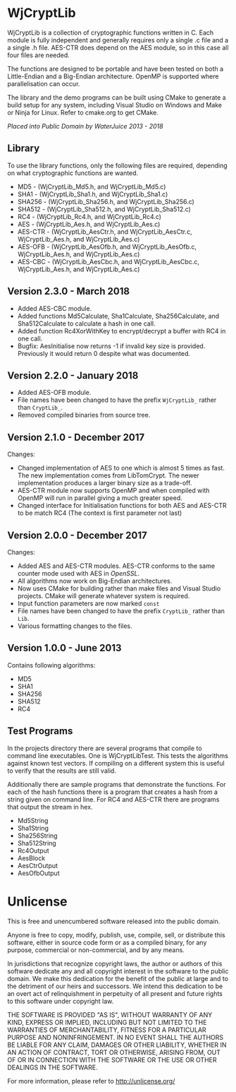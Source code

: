 WjCryptLib
==========

WjCryptLib is a collection of cryptographic functions written in C. Each module is fully independent and generally
requires only a single .c file and a a single .h file. AES-CTR does depend on the AES module, so in this case all four
files are needed.

The functions are designed to be portable and have been tested on both a Little-Endian and a Big-Endian architecture.
OpenMP is supported where parallelisation can occur.

The library and the demo programs can be built using CMake to generate a build setup for any system, including Visual
Studio on Windows and Make or Ninja for Linux. Refer to cmake.org to get CMake.

*Placed into Public Domain by WaterJuice 2013 - 2018*

Library
-------

To use the library functions, only the following files are required, depending on what cryptographic functions are
wanted.

* MD5 - (WjCryptLib_Md5.h, and WjCryptLib_Md5.c)
* SHA1 - (WjCryptLib_Sha1.h, and WjCryptLib_Sha1.c)
* SHA256 - (WjCryptLib_Sha256.h, and WjCryptLib_Sha256.c)
* SHA512 - (WjCryptLib_Sha512.h, and WjCryptLib_Sha512.c)
* RC4 - (WjCryptLib_Rc4.h, and WjCryptLib_Rc4.c)
* AES - (WjCryptLib_Aes.h, and WjCryptLib_Aes.c)
* AES-CTR - (WjCryptLib_AesCtr.h, and WjCryptLib_AesCtr.c, WjCryptLib_Aes.h, and WjCryptLib_Aes.c)
* AES-OFB - (WjCryptLib_AesOfb.h, and WjCryptLib_AesOfb.c, WjCryptLib_Aes.h, and WjCryptLib_Aes.c)
* AES-CBC - (WjCryptLib_AesCbc.h, and WjCryptLib_AesCbc.c, WjCryptLib_Aes.h, and WjCryptLib_Aes.c)

Version 2.3.0 - March 2018
--------------------------

* Added AES-CBC module.
* Added functions Md5Calculate, Sha1Calculate, Sha256Calculate, and Sha512Calculate to calculate a hash in one call.
* Added function Rc4XorWithKey to encrypt/decrypt a buffer with RC4 in one call.
* Bugfix: AesInitialise now returns -1 if invalid key size is provided. Previously it would return 0 despite what was
  documented.

Version 2.2.0 - January 2018
----------------------------

* Added AES-OFB module.
* File names have been changed to have the prefix `WjCryptLib_` rather than `CryptLib_`.
* Removed compiled binaries from source tree.

Version 2.1.0 - December 2017
-----------------------------

Changes:

* Changed implementation of AES to one which is almost 5 times as fast. The new implementation comes from LibTomCrypt.
  The newer implementation produces a larger binary size as a trade-off.
* AES-CTR module now supports OpenMP and when compiled with OpenMP will run in parallel giving a much greater speed.
* Changed interface for Initialisation functions for both AES and AES-CTR to be match RC4 (The context is first
  parameter not last)

Version 2.0.0 - December 2017
-----------------------------

Changes:

* Added AES and AES-CTR modules. AES-CTR conforms to the same counter mode used with AES in *OpenSSL*.
* All algorithms now work on Big-Endian architectures.
* Now uses CMake for building rather than make files and Visual Studio projects. CMake will generate whatever system is
  required.
* Input function parameters are now marked `const`
* File names have been changed to have the prefix `CryptLib_` rather than `Lib`.
* Various formatting changes to the files.

Version 1.0.0 - June 2013
-------------------------

Contains following algorithms:

* MD5
* SHA1
* SHA256
* SHA512
* RC4

Test Programs
-------------

In the projects directory there are several programs that compile to command line executables. One is WjCryptLibTest.
This tests the algorithms against known test vectors. If compiling on a different system this is useful to verify that
the results are still valid.

Additionally there are sample programs that demonstrate the functions. For each of the hash functions there is a program
that creates a hash from a string given on command line. For RC4 and AES-CTR there are programs that output the stream
in hex.

* Md5String
* Sha1String
* Sha256String
* Sha512String
* Rc4Output
* AesBlock
* AesCtrOutput
* AesOfbOutput

Unlicense
=========

This is free and unencumbered software released into the public domain.

Anyone is free to copy, modify, publish, use, compile, sell, or distribute this software, either in source code form or
as a compiled binary, for any purpose, commercial or non-commercial, and by any means.

In jurisdictions that recognize copyright laws, the author or authors of this software dedicate any and all copyright
interest in the software to the public domain. We make this dedication for the benefit of the public at large and to the
detriment of our heirs and successors. We intend this dedication to be an overt act of relinquishment in perpetuity of
all present and future rights to this software under copyright law.

THE SOFTWARE IS PROVIDED "AS IS", WITHOUT WARRANTY OF ANY KIND, EXPRESS OR IMPLIED, INCLUDING BUT NOT LIMITED TO THE
WARRANTIES OF MERCHANTABILITY, FITNESS FOR A PARTICULAR PURPOSE AND NONINFRINGEMENT. IN NO EVENT SHALL THE AUTHORS BE
LIABLE FOR ANY CLAIM, DAMAGES OR OTHER LIABILITY, WHETHER IN AN ACTION OF CONTRACT, TORT OR OTHERWISE, ARISING FROM, OUT
OF OR IN CONNECTION WITH THE SOFTWARE OR THE USE OR OTHER DEALINGS IN THE SOFTWARE.

For more information, please refer to <http://unlicense.org/>

